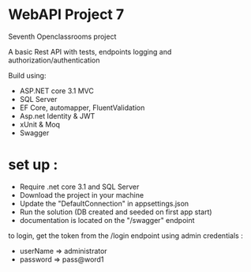 # WebAPI Project 7 
Seventh Openclassrooms project

A basic Rest API with tests, endpoints logging and authorization/authentication 

Build using:
- ASP.NET core 3.1 MVC
- SQL Server 
- EF Core, automapper, FluentValidation
- Asp.net Identity & JWT
- xUnit & Moq
- Swagger

# set up :
- Require .net core 3.1 and SQL Server
- Download the project in your machine
- Update the "DefaultConnection" in appsettings.json
- Run the solution (DB created and seeded on first app start)
- documentation is located on the "/swagger" endpoint

to login, get the token from the /login endpoint using admin credentials : 
 - userName => administrator
 - password => pass@word1
